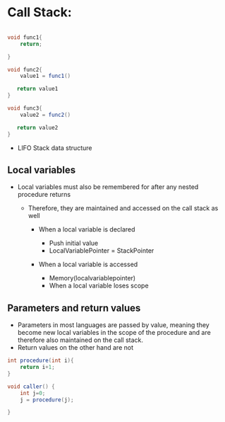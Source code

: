 # Call Stack:

``` java

void func1{
    return;

}

void func2{
    value1 = func1()

   return value1
}

void func3{
    value2 = func2()

   return value2
}


```

- LIFO Stack data structure

## Local variables

- Local variables must also be remembered for after any nested procedure
  returns

  - Therefore, they are maintained and accessed on the call stack as
    well
    - When a local variable is declared
      - Push initial value
      - LocalVariablePointer = StackPointer
    - When a local variable is accessed
      - Memory(localvariablepointer)

      <!-- -->

      - When a local variable loses scope

## Parameters and return values

- Parameters in most languages are passed by value, meaning they become
  new local variables in the scope of the procedure and are therefore
  also maintained on the call stack.
- Return values on the other hand are not

``` java
int procedure(int i){
    return i+1;
}

void caller() {
    int j=0;
    j = procedure(j);

}

```
